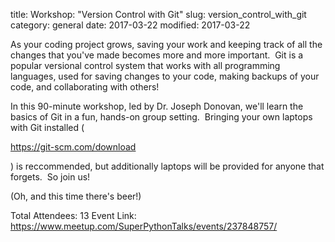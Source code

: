 title: Workshop: "Version Control with Git"
slug: version_control_with_git
category: general
date: 2017-03-22
modified: 2017-03-22

As your coding project grows, saving your work and keeping track of all the changes that you've made becomes more and more important.  Git is a popular versional control system that works with all programming languages, used for saving changes to your code, making backups of your code, and collaborating with others!

In this 90-minute workshop, led by Dr. Joseph Donovan, we'll learn the basics of Git in a fun, hands-on group setting.  Bringing your own laptops with Git installed (

https://git-scm.com/download

) is reccommended, but additionally laptops will be provided for anyone that forgets.  So join us!

(Oh, and this time there's beer!)

Total Attendees: 13
Event Link: https://www.meetup.com/SuperPythonTalks/events/237848757/

